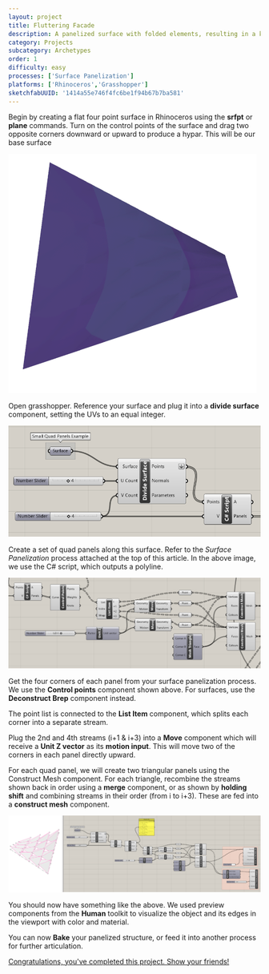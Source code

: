 ```yaml
---
layout: project
title: Fluttering Facade
description: A panelized surface with folded elements, resulting in a kinetic or fluttering effect. 
category: Projects
subcategory: Archetypes
order: 1
difficulty: easy
processes: ['Surface Panelization']
platforms: ['Rhinoceros','Grasshopper']
sketchfabUUID: '1414a55e746f4fc6be1f94b67b7ba581'
---
```


Begin by creating a flat four point surface in Rhinoceros using the **srfpt** or  **plane** commands. Turn on the control points of the surface and drag two opposite corners downward or upward to produce a hypar. This will be our base surface

![](.\images\01.PNG)

Open grasshopper. Reference your surface and plug it into a **divide surface** component, setting the UVs to an equal integer.

![](.\images\0.PNG)

Create a set of quad panels along this surface. Refer to the *Surface Panelization* process attached at the top of this article. In the above image, we use the C# script, which outputs a polyline. 

![](.\images\3.PNG)

Get the four corners of each panel from your surface panelization process. We use the **Control points** component shown above. For surfaces, use the **Deconstruct Brep** component instead.

The point list is connected to the **List Item** component, which splits each corner into a separate stream.

Plug the 2nd and 4th streams (i+1 & i+3) into a **Move** component which will receive a **Unit Z vector** as its **motion input**. This will move two of the corners in each panel directly upward.

For each quad panel, we will create two triangular panels using the Construct Mesh component. For each triangle, recombine the streams shown back in order using a **merge** component, or as shown by **holding shift** and combining streams in their order (from i to i+3). These are fed into a **construct mesh** component.

![](.\images\5.PNG)

You should now have something like the above. We used preview components from the **Human** toolkit to visualize the object and its edges in the viewport with color and material.

You can now **Bake** your panelized structure, or feed it into another process for further articulation.

<u>Congratulations, you've completed this project. Show your friends!</u>